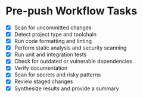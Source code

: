 # Pre-push Workflow Tasks

- [x] Scan for uncommitted changes
- [x] Detect project type and toolchain
- [x] Run code formatting and linting
- [x] Perform static analysis and security scanning
- [x] Run unit and integration tests
- [x] Check for outdated or vulnerable dependencies
- [x] Verify documentation
- [x] Scan for secrets and risky patterns
- [x] Review staged changes
- [x] Synthesize results and provide a summary